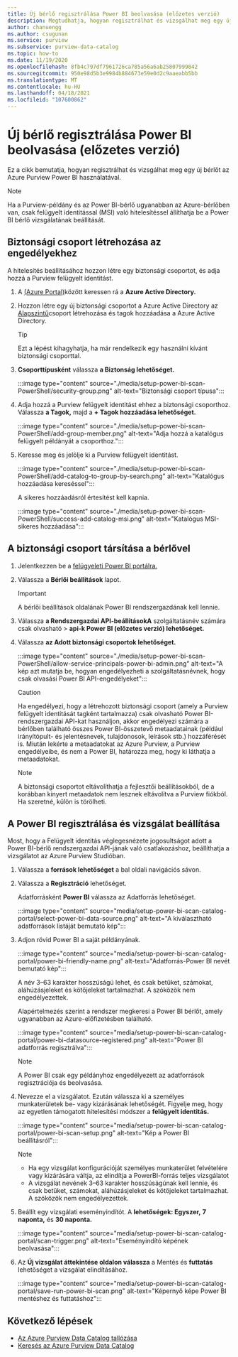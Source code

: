 ```yaml
---
title: Új bérlő regisztrálása Power BI beolvasása (előzetes verzió)
description: Megtudhatja, hogyan regisztrálhat és vizsgálhat meg egy új bérlőt az Azure Purview Power BI használatával.
author: chanuengg
ms.author: csugunan
ms.service: purview
ms.subservice: purview-data-catalog
ms.topic: how-to
ms.date: 11/19/2020
ms.openlocfilehash: 8fb4c797df7961726ca785a56a6ab25807999842
ms.sourcegitcommit: 950e98d5b3e9984b884673e59e0d2c9aaeabb5bb
ms.translationtype: MT
ms.contentlocale: hu-HU
ms.lasthandoff: 04/18/2021
ms.locfileid: "107600862"
---
```

# <a name="register-and-scan-a-power-bi-tenant-preview"></a>Új bérlő regisztrálása Power BI beolvasása (előzetes verzió)

Ez a cikk bemutatja, hogyan regisztrálhat és vizsgálhat meg egy új bérlőt az Azure Purview Power BI használatával.

> [!Note]
> Ha a Purview-példány és az Power BI-bérlő ugyanabban az Azure-bérlőben van, csak felügyelt identitással (MSI) való hitelesítéssel állíthatja be a Power BI bérlő vizsgálatának beállítását. 

## <a name="create-a-security-group-for-permissions"></a>Biztonsági csoport létrehozása az engedélyekhez

A hitelesítés beállításához hozzon létre egy biztonsági csoportot, és adja hozzá a Purview felügyelt identitást.

1. A [(Azure Portal)](https://portal.azure.com)között keressen rá a **Azure Active Directory.**
1. Hozzon létre egy új biztonsági csoportot a Azure Active Directory az [Alapszintű](../active-directory/fundamentals/active-directory-groups-create-azure-portal.md)csoport létrehozása és tagok hozzáadása a Azure Active Directory.

    > [!Tip]
    > Ezt a lépést kihagyhatja, ha már rendelkezik egy használni kívánt biztonsági csoporttal.

1. **Csoporttípusként** válassza **a Biztonság lehetőséget.**

    :::image type="content" source="./media/setup-power-bi-scan-PowerShell/security-group.png" alt-text="Biztonsági csoport típusa":::

1. Adja hozzá a Purview felügyelt identitást ehhez a biztonsági csoporthoz. Válassza **a Tagok,** majd a **+ Tagok hozzáadása lehetőséget.**

    :::image type="content" source="./media/setup-power-bi-scan-PowerShell/add-group-member.png" alt-text="Adja hozzá a katalógus felügyelt példányát a csoporthoz.":::

1. Keresse meg és jelölje ki a Purview felügyelt identitást.

    :::image type="content" source="./media/setup-power-bi-scan-PowerShell/add-catalog-to-group-by-search.png" alt-text="Katalógus hozzáadása kereséssel":::

    A sikeres hozzáadásról értesítést kell kapnia.

    :::image type="content" source="./media/setup-power-bi-scan-PowerShell/success-add-catalog-msi.png" alt-text="Katalógus MSI-sikeres hozzáadása":::

## <a name="associate-the-security-group-with-the-tenant"></a>A biztonsági csoport társítása a bérlővel

1. Jelentkezzen be a [felügyeleti Power BI portálra.](https://app.powerbi.com/admin-portal/tenantSettings)
1. Válassza a **Bérlői beállítások** lapot.

    > [!Important]
    > A bérlői beállítások oldalának Power BI rendszergazdának kell lennie.

1. Válassza **a Rendszergazdai API-beállításokA** szolgáltatásnév számára csak olvasható  >  **api-k Power BI (előzetes verzió) lehetőséget.**
1. Válassza **az Adott biztonsági csoportok lehetőséget.**

    :::image type="content" source="./media/setup-power-bi-scan-PowerShell/allow-service-principals-power-bi-admin.png" alt-text="A kép azt mutatja be, hogyan engedélyezheti a szolgáltatásnévnek, hogy csak olvasási Power BI API-engedélyeket":::

    > [!Caution]
    > Ha engedélyezi, hogy a létrehozott biztonsági csoport (amely a Purview felügyelt identitását tagként tartalmazza) csak olvasható Power BI-rendszergazdai API-kat használjon, akkor engedélyezi számára a bérlőben található összes Power BI-összetevő metaadatainak (például irányítópult- és jelentésnevek, tulajdonosok, leírások stb.) hozzáférését is. Miután lekérte a metaadatokat az Azure Purview, a Purview engedélyeibe, és nem a Power BI, határozza meg, hogy ki láthatja a metaadatokat.

    > [!Note]
    > A biztonsági csoportot eltávolíthatja a fejlesztői beállításokból, de a korábban kinyert metaadatok nem lesznek eltávolítva a Purview fiókból. Ha szeretné, külön is törölheti.

## <a name="register-your-power-bi-and-set-up-a-scan"></a>A Power BI regisztrálása és vizsgálat beállítása

Most, hogy a Felügyelt identitás véglegesnézete jogosultságot adott a Power BI-bérlő rendszergazdai API-jának való csatlakozáshoz, beállíthatja a vizsgálatot az Azure Purview Studióban.

1. Válassza a **források lehetőséget** a bal oldali navigációs sávon.

1. Válassza a **Regisztráció** lehetőséget.

    Adatforrásként **Power BI** válassza az Adatforrás lehetőséget.

    :::image type="content" source="media/setup-power-bi-scan-catalog-portal/select-power-bi-data-source.png" alt-text="A kiválasztható adatforrások listáját bemutató kép":::

3. Adjon rövid Power BI a saját példányának.

    :::image type="content" source="media/setup-power-bi-scan-catalog-portal/power-bi-friendly-name.png" alt-text="Adatforrás-Power BI nevét bemutató kép":::

    A név 3–63 karakter hosszúságú lehet, és csak betűket, számokat, aláhúzásjeleket és kötőjeleket tartalmazhat.  A szóközök nem engedélyezettek.

    Alapértelmezés szerint a rendszer megkeresi a Power BI bérlőt, amely ugyanabban az Azure-előfizetésben található.

    :::image type="content" source="media/setup-power-bi-scan-catalog-portal/power-bi-datasource-registered.png" alt-text="Power BI adatforrás regisztrálva":::

    > [!Note]
    > A Power BI csak egy példányhoz engedélyezett az adatforrások regisztrációja és beolvasása.


4. Nevezze el a vizsgálatot. Ezután válassza ki a személyes munkaterületek be- vagy kizárásának lehetőségét. Figyelje meg, hogy az egyetlen támogatott hitelesítési módszer a **felügyelt identitás.**

    :::image type="content" source="media/setup-power-bi-scan-catalog-portal/power-bi-scan-setup.png" alt-text="Kép a Power BI beállításról":::

    > [!Note]
    > * Ha egy vizsgálat konfigurációját személyes munkaterület felvételére vagy kizárására váltja, az elindítja a PowerBI-forrás teljes vizsgálatot
    > * A vizsgálat nevének 3–63 karakter hosszúságúnak kell lennie, és csak betűket, számokat, aláhúzásjeleket és kötőjeleket tartalmazhat. A szóközök nem engedélyezettek.

5. Beállít egy vizsgálati eseményindítót. A **lehetőségek: Egyszer,** **7 naponta,** és **30 naponta.**

    :::image type="content" source="media/setup-power-bi-scan-catalog-portal/scan-trigger.png" alt-text="Eseményindító képének beolvasása":::

6. Az **Új vizsgálat áttekintése oldalon válassza** a Mentés és **futtatás** lehetőséget a vizsgálat elindításához.

    :::image type="content" source="media/setup-power-bi-scan-catalog-portal/save-run-power-bi-scan.png" alt-text="Képernyő képe Power BI mentéshez és futtatáshoz":::

## <a name="next-steps"></a>Következő lépések

- [Az Azure Purview Data Catalog tallózása](how-to-browse-catalog.md)
- [Keresés az Azure Purview Data Catalog](how-to-search-catalog.md)
